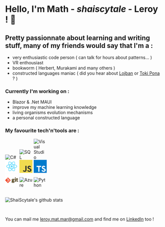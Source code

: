 # Hello, I'm Math - _shaiscytale_ - Leroy ! 👋

## Pretty passionnate about learning and writing stuff, many of my friends would say that I'm a :
- very enthusiastic code person ( can talk for hours about patterns... )
- VR enthousiast
- bookworm ( Herbert, Murakami and many others )
- constructed languages maniac ( did you hear about [Lojban](https://en.wikipedia.org/wiki/Lojban) or [Toki Pona](https://en.wikipedia.org/wiki/Toki_Pona) ? )


### Currently I'm working on :
- Blazor & .Net MAUI
- improve my machine learning knowledge
- living organisms evolution mechanisms
- a personal constructed language

### My favourite tech'n'tools are :

<div style="display: block">
  <img alt="C#" width="42px" src="https://upload.wikimedia.org/wikipedia/commons/thumb/0/0d/C_Sharp_wordmark.svg/131px-C_Sharp_wordmark.svg.png" style="display: inline-block" />
  <img alt="SQL" width="42px" src="https://uploads.toptal.io/blog/category/logo/43/mssql.png" style="display: inline-block" />
  <img alt="Visual Studio" width="42px" src="https://vignette.wikia.nocookie.net/logopedia/images/a/a9/Vs-for-mac-logo-caption2.png/revision/latest/scale-to-width-down/180?cb=20170908004432" style="display: inline-block" />
</div>
<div style="display: block">
  <img alt="React" width="42px" src="https://raw.githubusercontent.com/github/explore/80688e429a7d4ef2fca1e82350fe8e3517d3494d/topics/react/react.png" style="display: inline-block" />
  <img alt="JavaScript" width="42px" src="https://raw.githubusercontent.com/github/explore/80688e429a7d4ef2fca1e82350fe8e3517d3494d/topics/javascript/javascript.png" style="display: inline-block" />
  <img alt="TypeScript" width="42px" src="https://raw.githubusercontent.com/github/explore/80688e429a7d4ef2fca1e82350fe8e3517d3494d/topics/typescript/typescript.png" style="display: inline-block" />
</div>
<div style="display: block">
  <img alt="Git" width="42px" src="https://raw.githubusercontent.com/github/explore/80688e429a7d4ef2fca1e82350fe8e3517d3494d/topics/git/git.png" style="display: inline-block" />
  <img alt="Azure" width="42px" src="https://simpleicons.org/icons/microsoftazure.svg" style="display: inline-block" />
  <img alt="Python" width="42px" src="https://cdn4.iconfinder.com/data/icons/logos-and-brands/512/267_Python_logo-512.png" style="display: inline-block" />
</div>

<br />

![ShaiScytale's github stats](https://github-readme-stats.vercel.app/api/top-langs/?username=shaiscytale&show_icons=true&theme=synthwave)

<br />

You can mail me [leroy.mat.mar@gmail.com](mailto:leroy.mat.mar@gmail.com "Send me a mail !") and find me on [LinkedIn](https://www.linkedin.com/in/math-leroy-scytale "Go to Math Leroy LinkedIn profile !") too !
<!--
**shaiscytale/shaiscytale** is a ✨ _special_ ✨ repository because its `README.md` (this file) appears on your GitHub profile.

Here are some ideas to get you started:

- 🔭 I’m currently working on ...
- 🌱 I’m currently learning ...
- 👯 I’m looking to collaborate on ...
- 🤔 I’m looking for help with ...
- 💬 Ask me about ...
- 📫 How to reach me: ...
- 😄 Pronouns: ...
- ⚡ Fun fact: ...
-->
